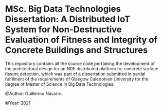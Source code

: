 # MSc. Big Data Technologies Dissertation: A Distributed IoT System for Non-Destructive Evaluation of Fitness and Integrity of Concrete Buildings and Structures

This repository contains all the source code pertaining the development of the architectural design for an NDE distributed platform for concrete surface fissure detection, which was part of a dissertation submitted in partial fulfilment of the requirements of Glasgow Caledonian University for the degree of Master of Science in Big Data Technologies.

@Author: Guillermo Navarro.

@Year: 2021
